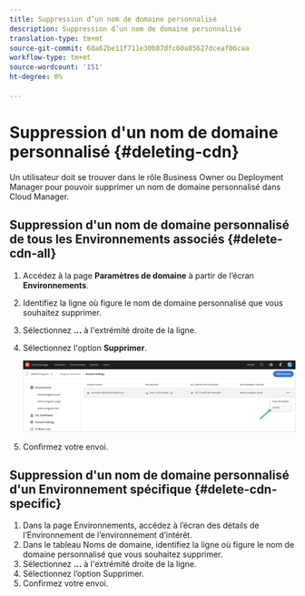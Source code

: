```yaml
---
title: Suppression d’un nom de domaine personnalisé
description: Suppression d’un nom de domaine personnalisé
translation-type: tm+mt
source-git-commit: 68a62be11f711e30b87dfc60a85627dceaf06caa
workflow-type: tm+mt
source-wordcount: '151'
ht-degree: 0%

---
```



# Suppression d&#39;un nom de domaine personnalisé {#deleting-cdn}

Un utilisateur doit se trouver dans le rôle Business Owner ou Deployment Manager pour pouvoir supprimer un nom de domaine personnalisé dans Cloud Manager.

## Suppression d&#39;un nom de domaine personnalisé de tous les Environnements associés {#delete-cdn-all}

1. Accédez à la page **Paramètres de domaine** à partir de l’écran **Environnements**.
1. Identifiez la ligne où figure le nom de domaine personnalisé que vous souhaitez supprimer.
1. Sélectionnez **...** à l&#39;extrémité droite de la ligne.
1. Sélectionnez l&#39;option **Supprimer**.

   ![](/help/implementing/cloud-manager/assets/cdn/cdn-delete.png)
1. Confirmez votre envoi.


## Suppression d&#39;un nom de domaine personnalisé d&#39;un Environnement spécifique {#delete-cdn-specific}

1. Dans la page Environnements, accédez à l’écran des détails de l’Environnement de l’environnement d’intérêt.
1. Dans le tableau Noms de domaine, identifiez la ligne où figure le nom de domaine personnalisé que vous souhaitez supprimer.
1. Sélectionnez **...** à l&#39;extrémité droite de la ligne.
1. Sélectionnez l’option Supprimer.
1. Confirmez votre envoi.

